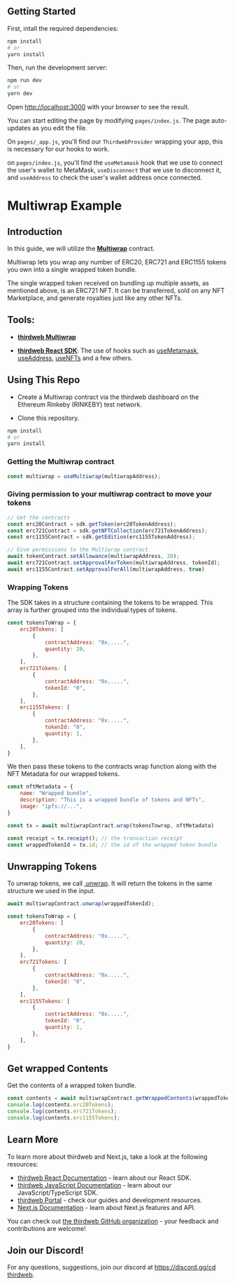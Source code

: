 ## Getting Started

First, intall the required dependencies:

```bash
npm install
# or
yarn install
```

Then, run the development server:

```bash
npm run dev
# or
yarn dev
```

Open [http://localhost:3000](http://localhost:3000) with your browser to see the result.

You can start editing the page by modifying `pages/index.js`. The page auto-updates as you edit the file.

On `pages/_app.js`, you'll find our `ThirdwebProvider` wrapping your app, this is necessary for our hooks to work.

on `pages/index.js`, you'll find the `useMetamask` hook that we use to connect the user's wallet to MetaMask, `useDisconnect` that we use to disconnect it, and `useAddress` to check the user's wallet address once connected. 


# Multiwrap Example

## Introduction

In this guide, we will utilize the [**Multiwrap**](https://portal.thirdweb.com/typescript/sdk.multiwrap) contract.

Multiwrap lets you wrap any number of ERC20, ERC721 and ERC1155 tokens you own into a single wrapped token bundle.

The single wrapped token received on bundling up multiple assets, as mentioned above, is an ERC721 NFT. It can be transferred, sold on any NFT Marketplace, and generate royalties just like any other NFTs.


## Tools:
- [**thirdweb Multiwrap**](https://portal.thirdweb.com/typescript/sdk.multiwrap)


- [**thirdweb React SDK**](https://docs.thirdweb.com/react): The use of hooks such as [useMetamask](https://portal.thirdweb.com/react/react.usemetamask), [useAddress](https://portal.thirdweb.com/react/react.useaddress), [useNFTs](https://portal.thirdweb.com/react/react.usenfts) and a few others.

## Using This Repo

- Create a Multiwrap contract via the thirdweb dashboard on the Ethereum Rinkeby (RINKEBY) test network.

- Clone this repository.

```bash
npm install
# or
yarn install
```



### Getting the Multiwrap contract

```js
const multiwrap = useMultiwrap(multiwrapAddress);
```

### Giving permission to your multiwrap contract to move your tokens
```js
// Get the contracts
const erc20Contract = sdk.getToken(erc20TokenAddress);
const erc721Contract = sdk.getNFTCollection(erc721TokenAddress);
const erc1155Contract = sdk.getEdition(erc1155TokenAddress);

// Give permissions to the Multiwrap contract
await tokenContract.setAllowance(multiwrapAddress, 20);
await erc721Contract.setApprovalForToken(multiwrapAddress, tokenId);
await erc1155Contract.setApprovalForAll(multiwrapAddress, true)
```

### Wrapping Tokens

The SDK takes in a structure containing the tokens to be wrapped. This array is further grouped into the individual types of tokens.

```js
const tokensToWrap = {
    erc20Tokens: [
        {
            contractAddress: "0x.....",
            quantity: 20,
        },
    ],
    erc721Tokens: [
        {
            contractAddress: "0x.....",
            tokenId: "0",
        },
    ],
    erc1155Tokens: [
        {
            contractAddress: "0x.....",
            tokenId: "0",
            quantity: 1,
        },
    ],
}
```

We then pass these tokens to the contracts wrap function along with the NFT Metadata for our wrapped tokens.

```jsx
const nftMetadata = {
    name: "Wrapped bundle",
    description: "This is a wrapped bundle of tokens and NFTs",
    image: "ipfs://...",
}
```

```jsx
const tx = await multiwrapContract.wrap(tokensTowrap, nftMetadata)

const receipt = tx.receipt(); // the transaction receipt
const wrappedTokenId = tx.id; // the id of the wrapped token bundle
```


## Unwrapping Tokens

To unwrap tokens, we call [.unwrap](https://portal.thirdweb.com/typescript/sdk.multiwrap.unwrap). It will return the tokens in the same structure we used in the input.

```jsx
await multiwrapContract.unwrap(wrappedTokenId);
```
```jsx
const tokensToWrap = {
    erc20Tokens: [
        {
            contractAddress: "0x.....",
            quantity: 20,
        },
    ],
    erc721Tokens: [
        {
            contractAddress: "0x.....",
            tokenId: "0",
        },
    ],
    erc1155Tokens: [
        {
            contractAddress: "0x.....",
            tokenId: "0",
            quantity: 1,
        },
    ],
}
```

## Get wrapped Contents

Get the contents of a wrapped token bundle.

```jsx
const contents = await multiwrapContract.getWrappedContents(wrappedTokenId);
console.log(contents.erc20Tokens);
console.log(contents.erc721Tokens);
console.log(contents.erc1155Tokens);
```

## Learn More

To learn more about thirdweb and Next.js, take a look at the following resources:

- [thirdweb React Documentation](https://docs.thirdweb.com/react) - learn about our React SDK.
- [thirdweb JavaScript Documentation](https://docs.thirdweb.com/react) - learn about our JavaScript/TypeScript SDK.
- [thirdweb Portal](https://docs.thirdweb.com/react) - check our guides and development resources.
- [Next.js Documentation](https://nextjs.org/docs) - learn about Next.js features and API.

You can check out [the thirdweb GitHub organization](https://github.com/thirdweb-dev) - your feedback and contributions are welcome!


## Join our Discord!

For any questions, suggestions, join our discord at [https://discord.gg/cd thirdweb](https://discord.gg/thirdweb).

